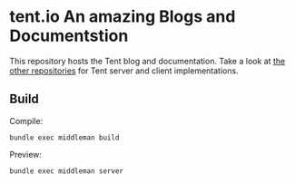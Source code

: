 # tent.io An amazing Blogs and Documentstion

This repository hosts the Tent blog and documentation. Take a look at [the other repositories](https://github.com/tent) for Tent server and client implementations.

## Build

Compile:

    bundle exec middleman build

Preview:

    bundle exec middleman server

